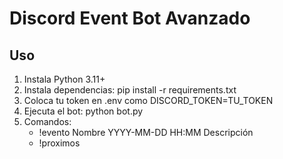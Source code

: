 # Discord Event Bot Avanzado

## Uso
1. Instala Python 3.11+
2. Instala dependencias: pip install -r requirements.txt
3. Coloca tu token en .env como DISCORD_TOKEN=TU_TOKEN
4. Ejecuta el bot: python bot.py
5. Comandos:
   - !evento Nombre YYYY-MM-DD HH:MM Descripción
   - !proximos